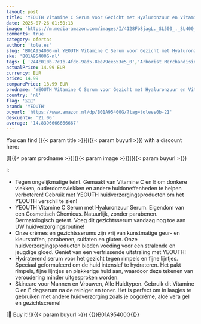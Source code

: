 ```yaml
---
layout: post
title: 'YEOUTH Vitamine C Serum voor Gezicht met Hyaluronzuur en Vitamine E  Gezichtsserum Huidverzorging voor Alle Huidtypes 30ml'
date: 2025-07-26 01:50:13
image: 'https://m.media-amazon.com/images/I/4128Fb8jagL._SL500_._SL400_.jpg'
comments: true
category: ofertas
author: 'tole.es'
slug: 'B01A95400G-nl YEOUTH Vitamine C Serum voor Gezicht met Hyaluronzuur en...'
sku: 'B01A95400G-nl'
tags: [ '244c010b-7c1b-4fd6-9ad5-8ee79ee553e5_0','Arborist Merchandising Root','Beauty','Beauty & persoonlijke verzorging','Gezichtsbehandelingen & maskers','Gezichtsserums','Gezichtsverzorgingsproducten','Huidverzorging','Mannelijke verzorging','Self Service','Special Features Stores','yeouth','🇳🇱', ]
actualPrice: 14.99 EUR
currency: EUR
price: 14.99
comparePrice: 18.99 EUR
prodname: 'YEOUTH Vitamine C Serum voor Gezicht met Hyaluronzuur en Vitamine E  Gezichtsserum Huidverzorging voor Alle Huidtypes 30ml'
country: 'nl'
flag: '🇳🇱'
brand: 'YEOUTH'
buyurl: 'https://www.amazon.nl/dp/B01A95400G/?tag=tolees0b-21'
descuento: '21.06'
average: '14.8396666666667'
---
```


You can find [{{< param title >}}]({{< param buyurl >}}) with a discount here:

[![{{< param prodname >}}]({{< param image >}})]({{< param buyurl >}})

ℹ️:

- Tegen ongelijkmatige teint. Gemaakt van Vitamine C en E om donkere vlekken, ouderdomsvlekken en andere huidoneffenheden te helpen verbeteren! Gebruik met YEOUTH huidverzorgingsproducten om het YEOUTH verschil te zien!
- YEOUTH Vitamine C Serum met Hyaluronzuur Serum. Eigendom van een Cosmetisch Chemicus. Natuurlijk, zonder parabenen. Dermatologisch getest. Voeg dit gezichtsserum vandaag nog toe aan UW huidverzorgingsroutine!
- Onze crèmes en gezichtsserums zijn vrij van kunstmatige geur- en kleurstoffen, parabenen, sulfaten en gluten. Onze huidverzorgingsproducten bieden voeding voor een stralende en jeugdige gloed. Geniet van een verfrissende uitstraling met YEOUTH!
- Hydraterend serum voor het gezicht tegen rimpels en fijne lijntjes. Speciaal geformuleerd om de huid intensief te hydrateren. Het pakt rimpels, fijne lijntjes en plakkerige huid aan, waardoor deze tekenen van veroudering minder uitgesproken worden.
- Skincare voor Mannen en Vrouwen, Alle Huidtypen. Gebruik dit Vitamine C en E dagserum na de reiniger en toner. Het is perfect om in laagjes te gebruiken met andere huidverzorging zoals je oogcrème, aloë vera gel en gezichtscrème!

[🛒 Buy it!!]({{< param buyurl >}})
{{<world>}}B01A95400G{{</world>}}

